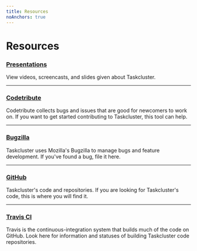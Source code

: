 ```yaml
---
title: Resources
noAnchors: true
---
```


# Resources

### [<span class="glyphicon glyphicon-blackboard" aria-hidden="true"></span> Presentations](/docs/presentations)

View videos, screencasts, and slides given about Taskcluster.

---

### [<span class="glyphicon glyphicon-classic-hammer" aria-hidden="true"></span> Codetribute](https://codetribute.mozilla.org/projects/taskcluster)

Codetribute collects bugs and issues that are good for newcomers to work on.  If you want to get started contributing to Taskcluster, this tool can help.

---

### [<span class="glyphicon glyphicon-bug" aria-hidden="true"></span> Bugzilla](https://bugzilla.mozilla.org/enter_bug.cgi?product=Taskcluster)

Taskcluster uses Mozilla's Bugzilla to manage bugs and feature development. If you've found a bug, file it here.

---

### [<span class="glyphicon glyphicon-random" aria-hidden="true"></span> GitHub](https://github.com/taskcluster)

Taskcluster's code and repositories. If you are looking for Taskcluster's code, this is where you will find it.

---

### [<span class="glyphicon glyphicon-compressed" aria-hidden="true"></span> Travis CI](https://travis-ci.org/taskcluster)

Travis is the continuous-integration system that builds much of the code on GitHub. Look here for information and statuses
of building Taskcluster code repositories.
